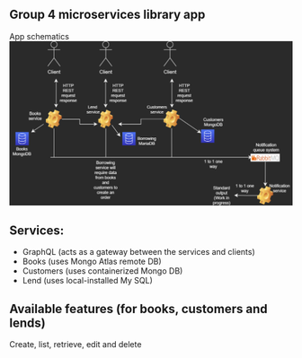 ## Group 4 microservices library app
App schematics
![](https://github.com/Rdxv/libraryMicroservicesG4/blob/main/img/library.png)

## Services:
 - GraphQL (acts as a gateway between the services and clients)
 - Books (uses Mongo Atlas remote DB)
 - Customers (uses containerized Mongo DB)
 - Lend (uses local-installed My SQL)
 
## Available features (for books, customers and lends)
   Create, list, retrieve, edit and delete
 
